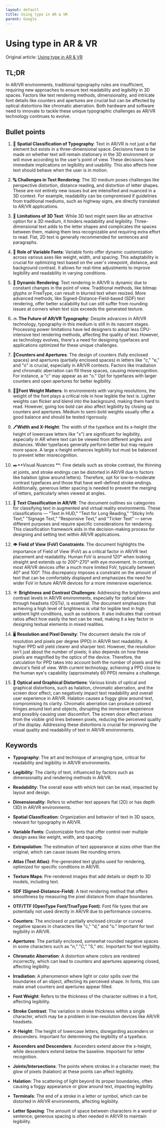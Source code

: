 ```yaml
---
layout: default
title: Using type in AR & VR
parent: Google
---
```


# Using type in AR & VR

Original article: [Using type in AR & VR](https://fonts.google.com/knowledge/using_type_in_ar_and_vr)

## TL;DR

In AR/VR environments, traditional typography rules are insufficient, requiring new approaches to ensure text readability and legibility in 3D spaces. Factors like text rendering methods, dimensionality, and intricate font details like counters and apertures are crucial but can be affected by optical distortions like chromatic aberration. Both hardware and software need to innovate to tackle these unique typographic challenges as AR/VR technology continues to evolve.

## Bullet points

1. 📏 **Spatial Classification of Typography**: Text in AR/VR is not just a flat element but exists in a three-dimensional space. Decisions have to be made on whether text will remain stationary in the 3D environment or will move according to the user's point of view. These decisions have immediate implications on legibility and usability. This also affects how text should behave when the user is in motion.

2. 🔠 **Challenges in Text Rendering**: The 3D medium poses challenges like perspective distortion, distance reading, and distortion of letter shapes. These are not entirely new issues but are intensified and nuanced in a 3D context. For example, readability can be compromised if guidelines from traditional mediums, such as highway signs, are directly translated to AR/VR applications.

3. 🚫 **Limitations of 3D Text**: While 3D text might seem like an attractive option for a 3D medium, it hinders readability and legibility. Three-dimensional text adds to the letter shapes and complicates the spaces between them, making them less recognizable and requiring extra effort to read. Flat, 2D text is generally recommended for sentences and paragraphs.

4. 🔡 **Role of Variable Fonts**: Variable fonts offer dynamic customization across various axes like weight, width, and spacing. This adaptability is crucial for optimizing text based on the user's viewpoint, distance, and background contrast. It allows for real-time adjustments to improve legibility and readability in varying conditions.

5. 🔄 **Dynamic Rendering**: Text rendering in AR/VR is dynamic due to constant changes in the point of view. Traditional methods, like bitmap glyphs or FreeType, can result in blurred text when resized. More advanced methods, like Signed-Distance-Field-based (SDF) text rendering, offer better scalability but can still suffer from rounding issues at corners when text size exceeds the generated texture.

6. 🔜 **The Future of AR/VR Typography**: Despite advances in AR/VR technology, typography in this medium is still in its nascent stages. Processing power limitations have led designers to adopt less CPU-intensive text rendering methods, affecting the quality of text. However, as technology evolves, there's a need for designing typefaces and applications optimized for these unique challenges.

7. 🎯**Counters and Apertures**: The design of counters (fully enclosed spaces) and apertures (partially enclosed spaces) in letters like "c," "e," and "o" is crucial, especially in AR/VR contexts. Factors like irradiation and chromatic aberration can fill these spaces, causing misrecognition. For instance, a "c" may appear as an "o." Opt for typefaces with larger counters and open apertures for better legibility.

8. 🏋️‍♂️**Font Weight Matters**: In environments with varying resolutions, the weight of the font plays a critical role in how legible the text is. Lighter weights can flicker and blend into the background, making them hard to read. However, going too bold can also affect legibility by closing up counters and apertures. Medium to semi-bold weights usually offer a good balance and should be tested rigorously.

9. 🖊️**Width and X-Height**: The width of the typeface and its x-height (the height of lowercase letters like "x") are significant for legibility, especially in AR where text can be viewed from different angles and distances. Wider typefaces generally perform better but may require more space. A large x-height enhances legibility but must be balanced to prevent letter misrecognition.

10. ✒️**Visual Nuances **: Fine details such as stroke contrast, the thinning at joints, and stroke endings can be distorted in AR/VR due to factors like halation (glow around letters). Therefore, opt for low-to-moderate contrast typefaces and those that have well-defined stroke endings. Additionally, generous letter spacing is needed to prevent the merging of letters, particularly when viewed at angles.

11. 📑 **Text Classification in AR/VR**: The document outlines six categories for classifying text in augmented and virtual reality environments. These classifications — "Text in HUD," "Text for Long Reading," "Sticky Info Text," "Signage Text," "Responsive Text," and "Ticker Text" — serve different purposes and require specific considerations for rendering. This classification framework aids in the decision-making process for designing and setting text within AR/VR applications.

12. 👁️ **Field of View (FoV) Constraints**: The document highlights the importance of Field of View (FoV) as a critical factor in AR/VR text placement and readability. Human FoV is around 120° when looking straight and extends up to 200°-270° with eye movement. In contrast, most AR/VR devices offer a much more limited FoV, typically between 40° and 100°. This discrepancy imposes a constraint on the amount of text that can be comfortably displayed and emphasizes the need for wider FoV in future AR/VR devices for a more immersive experience.

13. ☀️ **Brightness and Contrast Challenges**: Addressing the brightness and contrast levels in AR/VR environments, especially for optical see-through headsets (OSTs), is essential. The document emphasizes that achieving a high level of brightness is vital for legible text in high ambient light conditions, such as outdoors. It also indicates that contrast ratios affect how easily the text can be read, making it a key factor in designing textual elements in mixed realities.

14. 🖥️ **Resolution and Pixel Density**: The document details the role of resolution and pixels per degree (PPD) in AR/VR text readability. A higher PPD will yield clearer and sharper text. However, the resolution isn't just about the number of pixels; it also depends on how these pixels are magnified by the optics of the device. Therefore, the calculation for PPD takes into account both the number of pixels and the device's field of view. With current technology, achieving a PPD close to the human eye's capability (approximately 60 PPD) remains a challenge.

15. 🎨 **Optical and Graphical Distortions**: Various kinds of optical and graphical distortions, such as halation, chromatic aberration, and the screen door effect, can negatively impact text readability and overall user experience in AR/VR. Halation causes a foggy glow around text, compromising its clarity. Chromatic aberration can produce colored fringes around text and objects, disrupting the immersive experience and possibly causing user discomfort. The screen door effect arises from the visible grid lines between pixels, reducing the perceived quality of the display. Addressing these distortions is crucial for improving the visual quality and readability of text in AR/VR environments.

## Keywords

- **Typography**: The art and technique of arranging type, critical for readability and legibility in AR/VR environments.

- **Legibility**: The clarity of text, influenced by factors such as dimensionality and rendering methods in AR/VR.

- **Readability**: The overall ease with which text can be read, impacted by layout and design.

- **Dimensionality**: Refers to whether text appears flat (2D) or has depth (3D) in AR/VR environments.

- **Spatial Classification**: Organization and behavior of text in 3D space, relevant for typography in AR/VR.

- **Variable Fonts**: Customizable fonts that offer control over multiple design axes like weight, width, and spacing.

- **Extrapolation**: The estimation of text appearance at sizes other than the original, which can cause issues like rounding errors.

- **Atlas (Text Atlas)**: Pre-generated text glyphs used for rendering, optimized for specific conditions in AR/VR.

- **Texture Maps**: Pre-rendered images that add details or depth to 3D models, including text.

- **SDF (Signed-Distance-Field)**: A text rendering method that offers smoothness by measuring the pixel distance from shape boundaries.

- **OTF/TTF (OpenType Font/TrueType Font)**: Font file types that are potentially not used directly in AR/VR due to performance concerns.

- **Counters**: The enclosed or partially enclosed circular or curved negative spaces in characters like "c," "d," and "o." Important for text legibility in AR/VR.

- **Apertures**: The partially enclosed, somewhat rounded negative spaces in some characters such as "n," "C," "S," etc. Important for text legibility.

- **Chromatic Aberration**: A distortion where colors are rendered incorrectly, which can lead to counters and apertures appearing closed, affecting legibility.

- **Irradiation**: A phenomenon where light or color spills over the boundaries of an object, affecting its perceived shape. In fonts, this can make small counters and apertures appear filled.

- **Font Weight**: Refers to the thickness of the character outlines in a font, affecting legibility.

- **Stroke Contrast**: The variation in stroke thickness within a single character, which may be a problem in low-resolution devices like AR/VR headsets.

- **X-Height**: The height of lowercase letters, disregarding ascenders or descenders. Important for determining the legibility of a typeface.

- **Ascenders and Descenders**: Ascenders extend above the x-height, while descenders extend below the baseline. Important for letter recognition.

- **Joints/Intersections**: The points where strokes in a character meet; the glow of pixels (halation) at these points can affect legibility.

- **Halation**: The scattering of light beyond its proper boundaries, often causing a foggy appearance or glow around text, impacting legibility.

- **Terminals**: The end of a stroke in a letter or symbol, which can be distorted in AR/VR environments, affecting legibility.

- **Letter Spacing**: The amount of space between characters in a word or sentence; generous spacing is often needed in AR/VR to maintain legibility.
